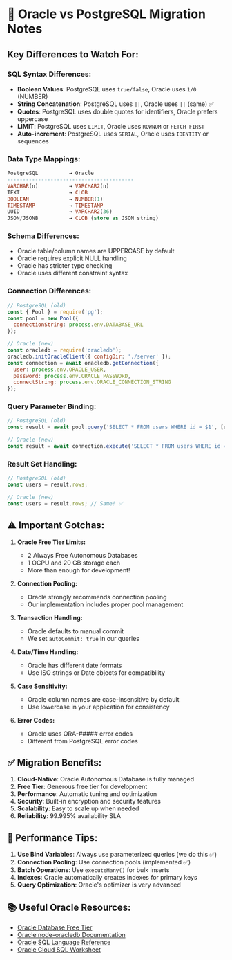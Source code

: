 # 🔄 Oracle vs PostgreSQL Migration Notes

## **Key Differences to Watch For:**

### **SQL Syntax Differences:**
- **Boolean Values**: PostgreSQL uses `true/false`, Oracle uses `1/0` (NUMBER)
- **String Concatenation**: PostgreSQL uses `||`, Oracle uses `||` (same) ✅
- **Quotes**: PostgreSQL uses double quotes for identifiers, Oracle prefers uppercase
- **LIMIT**: PostgreSQL uses `LIMIT`, Oracle uses `ROWNUM` or `FETCH FIRST`
- **Auto-increment**: PostgreSQL uses `SERIAL`, Oracle uses `IDENTITY` or sequences

### **Data Type Mappings:**
```sql
PostgreSQL          → Oracle
-----------------------------------------
VARCHAR(n)          → VARCHAR2(n)
TEXT                → CLOB
BOOLEAN             → NUMBER(1) 
TIMESTAMP           → TIMESTAMP
UUID                → VARCHAR2(36)
JSON/JSONB          → CLOB (store as JSON string)
```

### **Schema Differences:**
- Oracle table/column names are UPPERCASE by default
- Oracle requires explicit NULL handling
- Oracle has stricter type checking
- Oracle uses different constraint syntax

### **Connection Differences:**
```javascript
// PostgreSQL (old)
const { Pool } = require('pg');
const pool = new Pool({
  connectionString: process.env.DATABASE_URL
});

// Oracle (new)
const oracledb = require('oracledb');
oracledb.initOracleClient({ configDir: './server' });
const connection = await oracledb.getConnection({
  user: process.env.ORACLE_USER,
  password: process.env.ORACLE_PASSWORD,
  connectString: process.env.ORACLE_CONNECTION_STRING
});
```

### **Query Parameter Binding:**
```javascript
// PostgreSQL (old)
const result = await pool.query('SELECT * FROM users WHERE id = $1', [userId]);

// Oracle (new)  
const result = await connection.execute('SELECT * FROM users WHERE id = :id', { id: userId });
```

### **Result Set Handling:**
```javascript
// PostgreSQL (old)
const users = result.rows;

// Oracle (new)
const users = result.rows; // Same! ✅
```

## **⚠️ Important Gotchas:**

1. **Oracle Free Tier Limits:**
   - 2 Always Free Autonomous Databases
   - 1 OCPU and 20 GB storage each
   - More than enough for development!

2. **Connection Pooling:**
   - Oracle strongly recommends connection pooling
   - Our implementation includes proper pool management

3. **Transaction Handling:**
   - Oracle defaults to manual commit
   - We set `autoCommit: true` in our queries

4. **Date/Time Handling:**
   - Oracle has different date formats
   - Use ISO strings or Date objects for compatibility

5. **Case Sensitivity:**
   - Oracle column names are case-insensitive by default
   - Use lowercase in your application for consistency

6. **Error Codes:**
   - Oracle uses ORA-##### error codes
   - Different from PostgreSQL error codes

## **✅ Migration Benefits:**

1. **Cloud-Native**: Oracle Autonomous Database is fully managed
2. **Free Tier**: Generous free tier for development
3. **Performance**: Automatic tuning and optimization
4. **Security**: Built-in encryption and security features
5. **Scalability**: Easy to scale up when needed
6. **Reliability**: 99.995% availability SLA

## **🔧 Performance Tips:**

1. **Use Bind Variables**: Always use parameterized queries (we do this ✅)
2. **Connection Pooling**: Use connection pools (implemented ✅)
3. **Batch Operations**: Use `executeMany()` for bulk inserts
4. **Indexes**: Oracle automatically creates indexes for primary keys
5. **Query Optimization**: Oracle's optimizer is very advanced

## **📚 Useful Oracle Resources:**

- [Oracle Database Free Tier](https://www.oracle.com/cloud/free/)
- [Oracle node-oracledb Documentation](https://oracle.github.io/node-oracledb/)
- [Oracle SQL Language Reference](https://docs.oracle.com/en/database/oracle/oracle-database/21/sqlrf/)
- [Oracle Cloud SQL Worksheet](https://docs.oracle.com/en/cloud/paas/autonomous-database/adbsa/sql-worksheet.html)